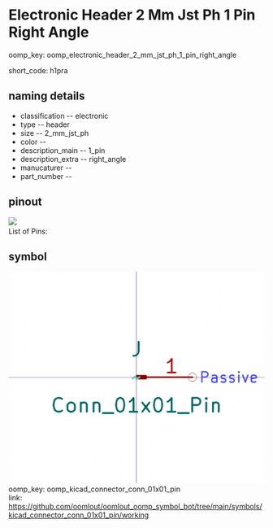 # Electronic Header 2 Mm Jst Ph 1 Pin Right Angle
oomp_key: oomp_electronic_header_2_mm_jst_ph_1_pin_right_angle  

short_code: h1pra
## naming details
* classification -- electronic
* type -- header
* size -- 2_mm_jst_ph
* color -- 
* description_main -- 1_pin
* description_extra -- right_angle
* manucaturer -- 
* part_number -- 
## pinout
![](working_pinout_600.png)  
List of Pins:



## symbol

![](symbol/0/working/working_600.png)  
oomp_key: oomp_kicad_connector_conn_01x01_pin  
link: https://github.com/oomlout/oomlout_oomp_symbol_bot/tree/main/symbols/kicad_connector_conn_01x01_pin/working  

